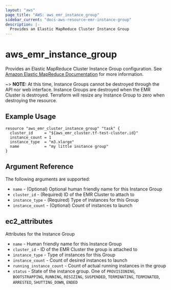 ```yaml
---
layout: "aws"
page_title: "AWS: aws_emr_instance_group"
sidebar_current: "docs-aws-resource-emr-instance-group"
description: |-
  Provides an Elastic MapReduce Cluster Instance Group
---
```


# aws\_emr\_instance\_group

Provides an Elastic MapReduce Cluster Instance Group configuration.
See [Amazon Elastic MapReduce Documentation](http://docs.aws.amazon.com/en_en/ElasticMapReduce/latest/ManagementGuide/InstanceGroups.html)
for more information.

~> **NOTE:** At this time, Instance Groups cannot be destroyed through the API nor
web interface. Instance Groups are destroyed when the EMR Cluster is destroyed.
Terraform will resize any Instance Group to zero when destroying the resource.

## Example Usage

```
resource "aws_emr_cluster_instance_group" "task" {
  cluster_id     = "${aws_emr_cluster.tf-test-cluster.id}"
  instance_count = 1
  instance_type  = "m3.xlarge"
  name           = "my little instance group"
}
```

## Argument Reference

The following arguments are supported:

* `name` - (Optional) Optional human friendly name for this Instance Group
* `cluster_id` - (Required) ID of the EMR Cluster to attach to
* `instance_type` - (Required) Type of instances for this Group
* `instance_count` - (Optional) Count of instances to launch



## ec2\_attributes

Attributes for the Instance Group

* `name` - Human friendly name for this Instance Group
* `cluster_id` - ID of the EMR Cluster the group is attached to
* `instance_type` - Type of instances for this Group
* `instance_count` - Count of desired instances to launch
* `running_instance_count` - Count of actual running instances in the group
* `status` - State of the instance group. One of `PROVISIONING`, `BOOTSTRAPPING`, `RUNNING`, `RESIZING`, `SUSPENDED`, `TERMINATING`, `TERMINATED`, `ARRESTED`, `SHUTTING_DOWN`, `ENDED`
